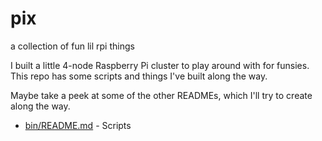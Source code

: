 # pix
a collection of fun lil rpi things

I built a little 4-node Raspberry Pi cluster to play around with for funsies. This repo has some scripts and things I've built along the way.

Maybe take a peek at some of the other READMEs, which I'll try to create along the way.

* [bin/README.md](bin/README.md) - Scripts
